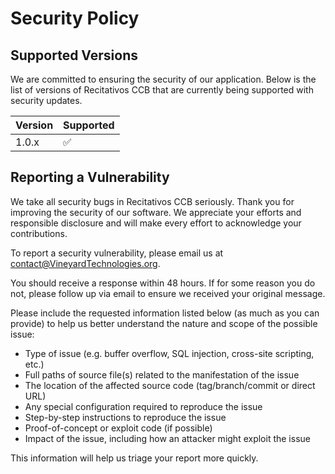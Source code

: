 # Security Policy

## Supported Versions

We are committed to ensuring the security of our application. Below is the list of versions of Recitativos CCB that are currently being supported with security updates.

| Version | Supported          |
| ------- | ------------------ |
| 1.0.x   | :white_check_mark: |

## Reporting a Vulnerability

We take all security bugs in Recitativos CCB seriously. Thank you for improving the security of our software. We appreciate your efforts and responsible disclosure and will make every effort to acknowledge your contributions.

To report a security vulnerability, please email us at contact@VineyardTechnologies.org.

You should receive a response within 48 hours. If for some reason you do not, please follow up via email to ensure we received your original message.

Please include the requested information listed below (as much as you can provide) to help us better understand the nature and scope of the possible issue:

*   Type of issue (e.g. buffer overflow, SQL injection, cross-site scripting, etc.)
*   Full paths of source file(s) related to the manifestation of the issue
*   The location of the affected source code (tag/branch/commit or direct URL)
*   Any special configuration required to reproduce the issue
*   Step-by-step instructions to reproduce the issue
*   Proof-of-concept or exploit code (if possible)
*   Impact of the issue, including how an attacker might exploit the issue

This information will help us triage your report more quickly.
